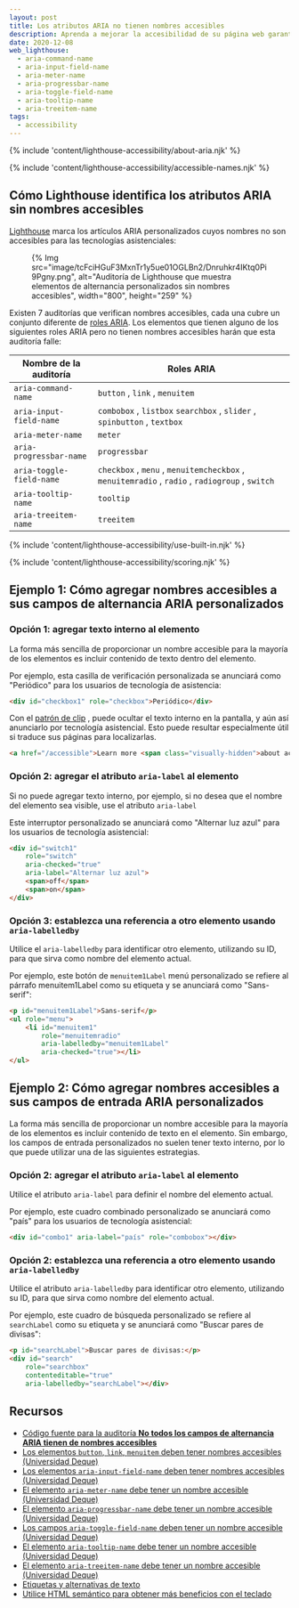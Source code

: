 ```yaml
---
layout: post
title: Los atributos ARIA no tienen nombres accesibles
description: Aprenda a mejorar la accesibilidad de su página web garantizando que los usuarios de tecnología asistencial puedan acceder a los nombres de los atributos ARIA.
date: 2020-12-08
web_lighthouse:
  - aria-command-name
  - aria-input-field-name
  - aria-meter-name
  - aria-progressbar-name
  - aria-toggle-field-name
  - aria-tooltip-name
  - aria-treeitem-name
tags:
  - accessibility
---
```


{% include 'content/lighthouse-accessibility/about-aria.njk' %}

{% include 'content/lighthouse-accessibility/accessible-names.njk' %}

## Cómo Lighthouse identifica los atributos ARIA sin nombres accesibles

[Lighthouse](https://developer.chrome.com/docs/lighthouse/overview/) marca los artículos ARIA personalizados cuyos nombres no son accesibles para las tecnologías asistenciales:

<figure>{% Img src="image/tcFciHGuF3MxnTr1y5ue01OGLBn2/Dnruhkr4IKtq0Pi9Pgny.png", alt="Auditoría de Lighthouse que muestra elementos de alternancia personalizados sin nombres accesibles", width="800", height="259" %}</figure>

Existen 7 auditorías que verifican nombres accesibles, cada una cubre un conjunto diferente de [roles ARIA](https://www.w3.org/TR/wai-aria-practices-1.1/#aria_ex). Los elementos que tienen alguno de los siguientes roles ARIA pero no tienen nombres accesibles harán que esta auditoría falle:

Nombre de la auditoría | Roles ARIA
--- | ---
`aria-command-name` | `button` , `link` , `menuitem`
`aria-input-field-name` | `combobox` , `listbox` `searchbox` , `slider` , `spinbutton` , `textbox`
`aria-meter-name` | `meter`
`aria-progressbar-name` | `progressbar`
`aria-toggle-field-name` | `checkbox` , `menu` , `menuitemcheckbox` , `menuitemradio` , `radio` , `radiogroup` , `switch`
`aria-tooltip-name` | `tooltip`
`aria-treeitem-name` | `treeitem`

{% include 'content/lighthouse-accessibility/use-built-in.njk' %}

{% include 'content/lighthouse-accessibility/scoring.njk' %}

## Ejemplo 1: Cómo agregar nombres accesibles a sus campos de alternancia ARIA personalizados

### Opción 1: agregar texto interno al elemento

La forma más sencilla de proporcionar un nombre accesible para la mayoría de los elementos es incluir contenido de texto dentro del elemento.

Por ejemplo, esta casilla de verificación personalizada se anunciará como "Periódico" para los usuarios de tecnología de asistencia:

```html
<div id="checkbox1" role="checkbox">Periódico</div>
```

Con el [patrón de clip](https://www.a11yproject.com/posts/2013-01-11-how-to-hide-content/) , puede ocultar el texto interno en la pantalla, y aún así anunciarlo por tecnología asistencial. Esto puede resultar especialmente útil si traduce sus páginas para localizarlas.

```html
<a href="/accessible">Learn more <span class="visually-hidden">about accessibility on web.dev</span></a>
```

### Opción 2: agregar el atributo `aria-label` al elemento

Si no puede agregar texto interno, por ejemplo, si no desea que el nombre del elemento sea visible, use el atributo `aria-label`

Este interruptor personalizado se anunciará como "Alternar luz azul" para los usuarios de tecnología asistencial:

```html
<div id="switch1"
    role="switch"
    aria-checked="true"
    aria-label="Alternar luz azul">
    <span>off</span>
    <span>on</span>
</div>
```

### Opción 3: establezca una referencia a otro elemento usando `aria-labelledby`

Utilice el `aria-labelledby` para identificar otro elemento, utilizando su ID, para que sirva como nombre del elemento actual.

Por ejemplo, este botón de `menuitem1Label` menú personalizado se refiere al párrafo menuitem1Label como su etiqueta y se anunciará como "Sans-serif":

```html
<p id="menuitem1Label">Sans-serif</p>
<ul role="menu">
    <li id="menuitem1"
        role="menuitemradio"
        aria-labelledby="menuitem1Label"
        aria-checked="true"></li>
</ul>
```

## Ejemplo 2: Cómo agregar nombres accesibles a sus campos de entrada ARIA personalizados

La forma más sencilla de proporcionar un nombre accesible para la mayoría de los elementos es incluir contenido de texto en el elemento. Sin embargo, los campos de entrada personalizados no suelen tener texto interno, por lo que puede utilizar una de las siguientes estrategias.

### Opción 2: agregar el atributo `aria-label` al elemento

Utilice el atributo `aria-label` para definir el nombre del elemento actual.

Por ejemplo, este cuadro combinado personalizado se anunciará como "país" para los usuarios de tecnología asistencial:

```html
<div id="combo1" aria-label="país" role="combobox"></div>
```

### Opción 2: establezca una referencia a otro elemento usando `aria-labelledby`

Utilice el atributo `aria-labelledby` para identificar otro elemento, utilizando su ID, para que sirva como nombre del elemento actual.

Por ejemplo, este cuadro de búsqueda personalizado se refiere al `searchLabel` como su etiqueta y se anunciará como "Buscar pares de divisas":

```html
<p id="searchLabel">Buscar pares de divisas:</p>
<div id="search"
    role="searchbox"
    contenteditable="true"
    aria-labelledby="searchLabel"></div>
```

## Recursos

- [Código fuente para la auditoría **No todos los campos de alternancia ARIA tienen de nombres accesibles**](https://github.com/GoogleChrome/lighthouse/blob/master/lighthouse-core/audits/accessibility/aria-toggle-field-name.js)
- [Los elementos <code>button</code>, <code>link</code>, <code>menuitem</code> deben tener nombres accesibles (Universidad Deque)](https://dequeuniversity.com/rules/axe/4.1/aria-command-name)
- [Los elementos <code>aria-input-field-name</code> deben tener nombres accesibles (Universidad Deque)](https://dequeuniversity.com/rules/axe/4.1/aria-input-field-name)
- [El elemento <code>aria-meter-name</code> debe tener un nombre accesible (Universidad Deque)](https://dequeuniversity.com/rules/axe/4.1/aria-meter-name)
- [El elemento <code>aria-progressbar-name</code> debe tener un nombre accesible (Universidad Deque)](https://dequeuniversity.com/rules/axe/4.1/aria-progressbar-name)
- [Los campos <code>aria-toggle-field-name</code> deben tener un nombre accesible (Universidad Deque)](https://dequeuniversity.com/rules/axe/4.1/aria-toggle-field-label)
- [El elemento <code>aria-tooltip-name</code> debe tener un nombre accesible (Universidad Deque)](https://dequeuniversity.com/rules/axe/4.1/aria-tooltip-name)
- [El elemento <code>aria-treeitem-name</code> debe tener un nombre accesible (Universidad Deque)](https://dequeuniversity.com/rules/axe/4.1/aria-treeitem-name)
- [Etiquetas y alternativas de texto](/labels-and-text-alternatives)
- [Utilice HTML semántico para obtener más beneficios con el teclado](/use-semantic-html)
